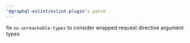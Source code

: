 ```yaml
---
'@graphql-eslint/eslint-plugin': patch
---
```


fix `no-unreachable-types` to consider wrapped request directive argument types
